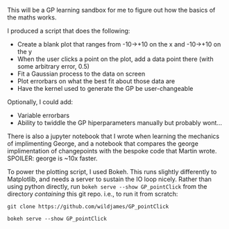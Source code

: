 This will be a GP learning sandbox for me to figure out how the basics of the maths works.

I produced a script that does the following:
- Create a blank plot that ranges from -10->+10 on the x and -10->+10 on the y
- When the user clicks a point on the plot, add a data point there (with some arbitrary error, 0.5)
- Fit a Gaussian process to the data on screen
- Plot errorbars on what the best fit about those data are
- Have the kernel used to generate the GP be user-changeable

Optionally, I could add:
- Variable errorbars
- Ability to twiddle the GP hiperparameters manually
but probably wont...


There is also a jupyter notebook that I wrote when learning the mechanics of implimenting George, and a notebook that compares the george implimentation of changepoints with the bespoke code that Martin wrote. SPOILER: george is ~10x faster.


To power the plotting script, I used Bokeh. This runs slightly differently to Matplotlib, and needs a server to sustain the IO loop nicely. Rather than using python directly, run `bokeh serve --show GP_pointClick` from the directory *containing* this git repo. i.e., to run it from scratch:

`git clone https://github.com/wildjames/GP_pointClick`

`bokeh serve --show GP_pointClick`
